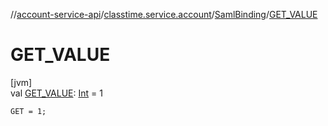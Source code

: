 //[account-service-api](../../../index.md)/[classtime.service.account](../index.md)/[SamlBinding](index.md)/[GET_VALUE](-g-e-t_-v-a-l-u-e.md)

# GET_VALUE

[jvm]\
val [GET_VALUE](-g-e-t_-v-a-l-u-e.md): [Int](https://kotlinlang.org/api/latest/jvm/stdlib/kotlin/-int/index.html) = 1

`GET = 1;`
